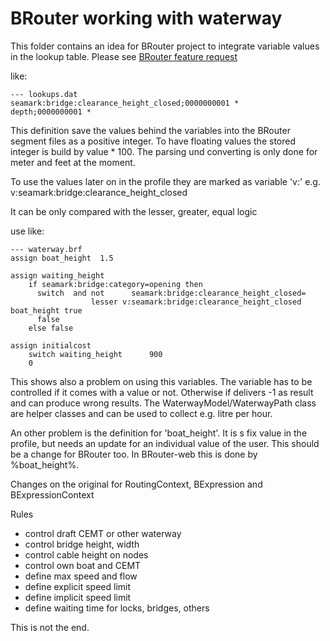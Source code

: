 # BRouter working with waterway


This folder contains an idea for BRouter project to integrate variable values in the lookup table.
Please see [BRouter feature request ](https://github.com/abrensch/brouter/issues/233)

like:


```
--- lookups.dat
seamark:bridge:clearance_height_closed;0000000001 *
depth;0000000001 *

```

This definition save the values behind the variables into the BRouter segment files as a positive integer.
To have floating values the stored integer is build by value * 100.
The parsing und converting is only done for meter and feet at the moment.

To use the values later on in the profile they are marked as variable 'v:'
   e.g. v:seamark:bridge:clearance_height_closed
   
It can be only compared with the lesser, greater, equal logic

use like:


```
--- waterway.brf
assign boat_height	1.5  

assign waiting_height 
	if seamark:bridge:category=opening then 
	  switch  and not      seamark:bridge:clearance_height_closed=
	              lesser v:seamark:bridge:clearance_height_closed boat_height true 
	  false
	else false

assign initialcost 
	switch waiting_height      900
	0

```

This shows also a problem on using this variables.
The variable has to be controlled if it comes with a value or not. Otherwise if delivers -1 as result and can produce wrong results.
The WaterwayModel/WaterwayPath class are helper classes and can be used to collect e.g. litre per hour.

An other problem is the definition for 'boat_height'. It is s fix value in the profile, but needs an update for an individual value of the user.
This should be a change for BRouter too. In BRouter-web this is done by %boat_height%.

Changes on the original for RoutingContext, BExpression and BExpressionContext

Rules

* control draft CEMT or other waterway
* control bridge height, width
* control cable height on nodes
* control own boat and CEMT
* define max speed and flow
* define explicit speed limit
* define implicit speed limit
* define waiting time for locks, bridges, others 

This is not the end.